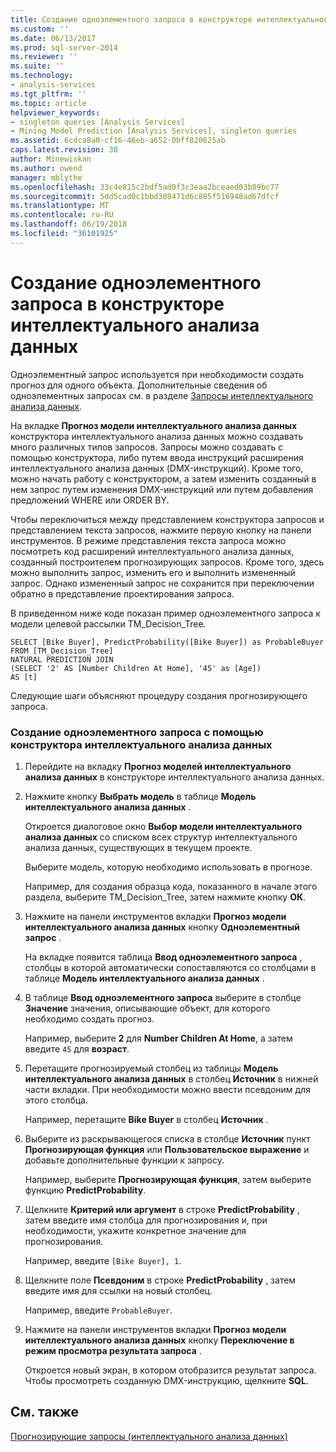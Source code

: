 ```yaml
---
title: Создание одноэлементного запроса в конструкторе интеллектуального анализа данных | Документы Microsoft
ms.custom: ''
ms.date: 06/13/2017
ms.prod: sql-server-2014
ms.reviewer: ''
ms.suite: ''
ms.technology:
- analysis-services
ms.tgt_pltfrm: ''
ms.topic: article
helpviewer_keywords:
- singleton queries [Analysis Services]
- Mining Model Prediction [Analysis Services], singleton queries
ms.assetid: 6cdca8a0-cf16-46eb-a652-0bff820625ab
caps.latest.revision: 38
author: Minewiskan
ms.author: owend
manager: mblythe
ms.openlocfilehash: 33c4e815c2bdf5ad0f3c3eaa2bceaed03b09bc77
ms.sourcegitcommit: 5dd5cad0c1bbd308471d6c885f516948ad67dfcf
ms.translationtype: MT
ms.contentlocale: ru-RU
ms.lasthandoff: 06/19/2018
ms.locfileid: "36101925"
---
```

# <a name="create-a-singleton-query-in-the-data-mining-designer"></a>Создание одноэлементного запроса в конструкторе интеллектуального анализа данных
  Одноэлементный запрос используется при необходимости создать прогноз для одного объекта. Дополнительные сведения об одноэлементных запросах см. в разделе [Запросы интеллектуального анализа данных](data-mining-queries.md).  
  
 На вкладке **Прогноз модели интеллектуального анализа данных** конструктора интеллектуального анализа данных можно создавать много различных типов запросов. Запросы можно создавать с помощью конструктора, либо путем ввода инструкций расширения интеллектуального анализа данных (DMX-инструкций). Кроме того, можно начать работу с конструктором, а затем изменить созданный в нем запрос путем изменения DMX-инструкций или путем добавления предложений WHERE или ORDER BY.  
  
 Чтобы переключиться между представлением конструктора запросов и представлением текста запросов, нажмите первую кнопку на панели инструментов. В режиме представления текста запроса можно посмотреть код расширений интеллектуального анализа данных, созданный построителем прогнозирующих запросов. Кроме того, здесь можно выполнить запрос, изменить его и выполнить измененный запрос. Однако измененный запрос не сохранится при переключении обратно в представление проектирования запроса.  
  
 В приведенном ниже коде показан пример одноэлементного запроса к модели целевой рассылки TM_Decision_Tree.  
  
```  
SELECT [Bike Buyer], PredictProbability([Bike Buyer]) as ProbableBuyer  
FROM [TM_Decision_Tree]  
NATURAL PREDICTION JOIN  
(SELECT '2' AS [Number Children At Home], '45' as [Age])  
AS [t]  
```  
  
 Следующие шаги объясняют процедуру создания прогнозирующего запроса.  
  
### <a name="to-create-a-singleton-query-by-using-the-data-mining-designer"></a>Создание одноэлементного запроса с помощью конструктора интеллектуального анализа данных  
  
1.  Перейдите на вкладку **Прогноз моделей интеллектуального анализа данных** в конструкторе интеллектуального анализа данных.  
  
2.  Нажмите кнопку **Выбрать модель** в таблице **Модель интеллектуального анализа данных** .  
  
     Откроется диалоговое окно **Выбор модели интеллектуального анализа данных** со списком всех структур интеллектуального анализа данных, существующих в текущем проекте.  
  
     Выберите модель, которую необходимо использовать в прогнозе.  
  
     Например, для создания образца кода, показанного в начале этого раздела, выберите TM_Decision_Tree, затем нажмите кнопку **ОК**.  
  
3.  Нажмите на панели инструментов вкладки **Прогноз модели интеллектуального анализа данных** кнопку **Одноэлементный запрос** .  
  
     На вкладке появится таблица **Ввод одноэлементного запроса** , столбцы в которой автоматически сопоставляются со столбцами в таблице **Модель интеллектуального анализа данных** .  
  
4.  В таблице **Ввод одноэлементного запроса** выберите в столбце **Значение** значения, описывающие объект, для которого необходимо создать прогноз.  
  
     Например, выберите **2** для **Number Children At Home**, а затем введите `45` для **возраст**.  
  
5.  Перетащите прогнозируемый столбец из таблицы **Модель интеллектуального анализа данных** в столбец **Источник** в нижней части вкладки. При необходимости можно ввести псевдоним для этого столбца.  
  
     Например, перетащите **Bike Buyer** в столбец **Источник** .  
  
6.  Выберите из раскрывающегося списка в столбце **Источник** пункт **Прогнозирующая функция** или **Пользовательское выражение** и добавьте дополнительные функции к запросу.  
  
     Например, выберите **Прогнозирующая функция**, затем выберите функцию **PredictProbability**.  
  
7.  Щелкните **Критерий или аргумент** в строке **PredictProbability** , затем введите имя столбца для прогнозирования и, при необходимости, укажите конкретное значение для прогнозирования.  
  
     Например, введите `[Bike Buyer], 1`.  
  
8.  Щелкните поле **Псевдоним** в строке **PredictProbability** , затем введите имя для ссылки на новый столбец.  
  
     Например, введите `ProbableBuyer`.  
  
9. Нажмите на панели инструментов вкладки **Прогноз модели интеллектуального анализа данных** кнопку **Переключение в режим просмотра результата запроса** .  
  
     Откроется новый экран, в котором отобразится результат запроса. Чтобы просмотреть созданную DMX-инструкцию, щелкните **SQL**.  
  
## <a name="see-also"></a>См. также  
 [Прогнозирующие запросы &#40;интеллектуального анализа данных&#41;](prediction-queries-data-mining.md)  
  
  